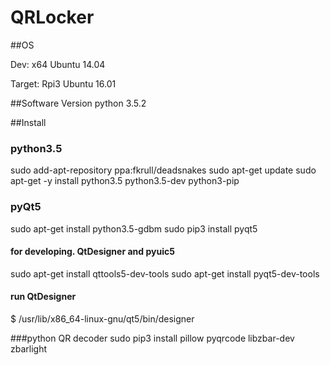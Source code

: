 # QRLocker

##OS 

Dev: x64 Ubuntu 14.04

Target: Rpi3 Ubuntu 16.01

##Software Version
python 3.5.2


##Install
### python3.5
sudo add-apt-repository ppa:fkrull/deadsnakes
sudo apt-get update
sudo apt-get -y install python3.5  python3.5-dev python3-pip
### pyQt5
sudo apt-get install python3.5-gdbm
sudo pip3 install pyqt5

#### for developing. QtDesigner and pyuic5
sudo apt-get install qttools5-dev-tools 
sudo apt-get install pyqt5-dev-tools

#### run QtDesigner
$ /usr/lib/x86_64-linux-gnu/qt5/bin/designer

###python QR decoder 
sudo pip3 install pillow pyqrcode libzbar-dev zbarlight


